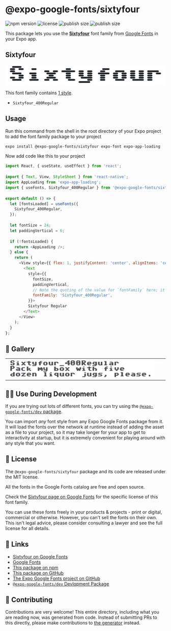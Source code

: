# @expo-google-fonts/sixtyfour

![npm version](https://flat.badgen.net/npm/v/@expo-google-fonts/sixtyfour)
![license](https://flat.badgen.net/github/license/expo/google-fonts)
![publish size](https://flat.badgen.net/packagephobia/install/@expo-google-fonts/sixtyfour)
![publish size](https://flat.badgen.net/packagephobia/publish/@expo-google-fonts/sixtyfour)

This package lets you use the [**Sixtyfour**](https://fonts.google.com/specimen/Sixtyfour) font family from [Google Fonts](https://fonts.google.com/) in your Expo app.

## Sixtyfour

![Sixtyfour](./font-family.png)

This font family contains [1 style](#-gallery).

- `Sixtyfour_400Regular`

## Usage

Run this command from the shell in the root directory of your Expo project to add the font family package to your project
```sh
expo install @expo-google-fonts/sixtyfour expo-font expo-app-loading
```

Now add code like this to your project
```js
import React, { useState, useEffect } from 'react';

import { Text, View, StyleSheet } from 'react-native';
import AppLoading from 'expo-app-loading';
import { useFonts, Sixtyfour_400Regular } from '@expo-google-fonts/sixtyfour';

export default () => {
  let [fontsLoaded] = useFonts({
    Sixtyfour_400Regular,
  });

  let fontSize = 24;
  let paddingVertical = 6;

  if (!fontsLoaded) {
    return <AppLoading />;
  } else {
    return (
      <View style={{ flex: 1, justifyContent: 'center', alignItems: 'center' }}>
        <Text
          style={{
            fontSize,
            paddingVertical,
            // Note the quoting of the value for `fontFamily` here; it expects a string!
            fontFamily: 'Sixtyfour_400Regular',
          }}>
          Sixtyfour Regular
        </Text>
      </View>
    );
  }
};

```

## 🔡 Gallery


||||
|-|-|-|
|![Sixtyfour_400Regular](./Sixtyfour_400Regular.ttf.png)||||


## 👩‍💻 Use During Development

If you are trying out lots of different fonts, you can try using the [`@expo-google-fonts/dev` package](https://github.com/expo/google-fonts/tree/master/font-packages/dev#readme).

You can import *any* font style from any Expo Google Fonts package from it. It will load the fonts
over the network at runtime instead of adding the asset as a file to your project, so it may take longer
for your app to get to interactivity at startup, but it is extremely convenient
for playing around with any style that you want.

## 📖 License

The `@expo-google-fonts/sixtyfour` package and its code are released under the MIT license.

All the fonts in the Google Fonts catalog are free and open source.

Check the [Sixtyfour page on Google Fonts](https://fonts.google.com/specimen/Sixtyfour) for the specific license of this font family.

You can use these fonts freely in your products & projects - print or digital, commercial or otherwise. However, you can't sell the fonts on their own. This isn't legal advice, please consider consulting a lawyer and see the full license for all details.

## 🔗 Links

- [Sixtyfour on Google Fonts](https://fonts.google.com/specimen/Sixtyfour)
- [Google Fonts](https://fonts.google.com/)
- [This package on npm](https://www.npmjs.com/package/@expo-google-fonts/sixtyfour)
- [This package on GitHub](https://github.com/expo/google-fonts/tree/master/font-packages/sixtyfour)
- [The Expo Google Fonts project on GitHub](https://github.com/expo/google-fonts)
- [`@expo-google-fonts/dev` Devlopment Package](https://github.com/expo/google-fonts/tree/master/font-packages/dev)

## 🤝 Contributing

Contributions are very welcome! This entire directory, including what you are reading now, was generated from code. Instead of submitting PRs to this directly, please make contributions to [the generator](https://github.com/expo/google-fonts/tree/master/packages/generator) instead.
